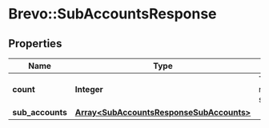 # Brevo::SubAccountsResponse

## Properties
Name | Type | Description | Notes
------------ | ------------- | ------------- | -------------
**count** | **Integer** | Total number of subaccounts | [optional] 
**sub_accounts** | [**Array&lt;SubAccountsResponseSubAccounts&gt;**](SubAccountsResponseSubAccounts.md) |  | [optional] 


